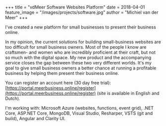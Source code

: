 +++
title = "vdMeer Software Websites Platform"
date = 2018-04-01
feature_image = "/images/projects/software.jpg"
author = "Michiel van der Meer"
+++

I've created a new platform for small businesses to present their business online.

In my opinion, the current solutions for building small-business websites are too difficult for small business owners. Most of the people I know are craftsmen- and women who are incredibly proficient at their craft, but not so much with the digital space. My new product and the accompanying service closes the gap between these two very different worlds. It's my goal to give small business owners a better chance at running a profitable business by helping them present their business online.

You can register an account here (30 day free trial): [https://portal.meerbusiness.online/register](https://portal.meerbusiness.online/register) (site is available in English and Dutch).

I'm working with: Microsoft Azure (websites, functions, event grid), .NET Core, ASP.NET Core, MongoDB, Visual Studio, Resharper, VSTS (git and build), Angular and Clarity UI.